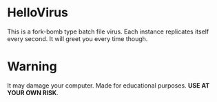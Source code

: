 # HelloVirus
This is a fork-bomb type batch file virus. Each instance replicates itself every second. It will greet you every time though.
# Warning
It may damage your computer. Made for educational purposes. <b>USE AT YOUR OWN RISK</b>.
